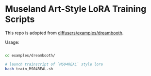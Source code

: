 # Museland Art-Style LoRA Training Scripts

This repo is adopted from [diffusers/examples/dreambooth](https://github.com/huggingface/diffusers/tree/main/examples/dreambooth).  

Usage:  
```bash

cd examples/dreambooth/

# launch trainscript of `MS04REAL` style lora
bash train_MS04REAL.sh

```